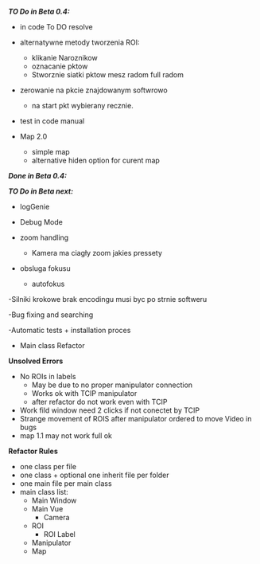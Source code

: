 ***TO Do in Beta 0.4:***

- in code To DO resolve
- alternatywne metody tworzenia ROI:
  - klikanie Naroznikow
  - oznacanie pktow
  - Stworznie siatki pktow mesz radom full radom

- zerowanie na pkcie znajdowanym softwrowo
  - na start pkt wybierany recznie.

- test in code manual

- Map 2.0
  - simple map
  - alternative hiden option for curent map

***Done in Beta 0.4:***

***TO Do in Beta next:***

- logGenie
- Debug Mode

- zoom handling
  - Kamera ma ciagły zoom jakies pressety

- obsluga fokusu
  - autofokus
  
-Silniki krokowe brak encodingu musi byc po strnie softweru

-Bug fixing and searching

-Automatic tests + installation proces

- Main class Refactor

**Unsolved Errors**

- No ROIs in labels
  - May be due to no proper manipulator connection
  - Works ok with TCIP manipulator
  - after refactor do not work even with TCIP
- Work fild window need 2 clicks if not conectet by TCIP
- Strange movement of ROIS after manipulator ordered to move Video in bugs
- map 1.1 may not work full ok 

**Refactor Rules**
- one class per file
- one class + optional one inherit file per folder
- one main file per main class
- main class list:
  - Main Window
  - Main Vue
    - Camera
  - ROI
    - ROI Label
  - Manipulator
  - Map
